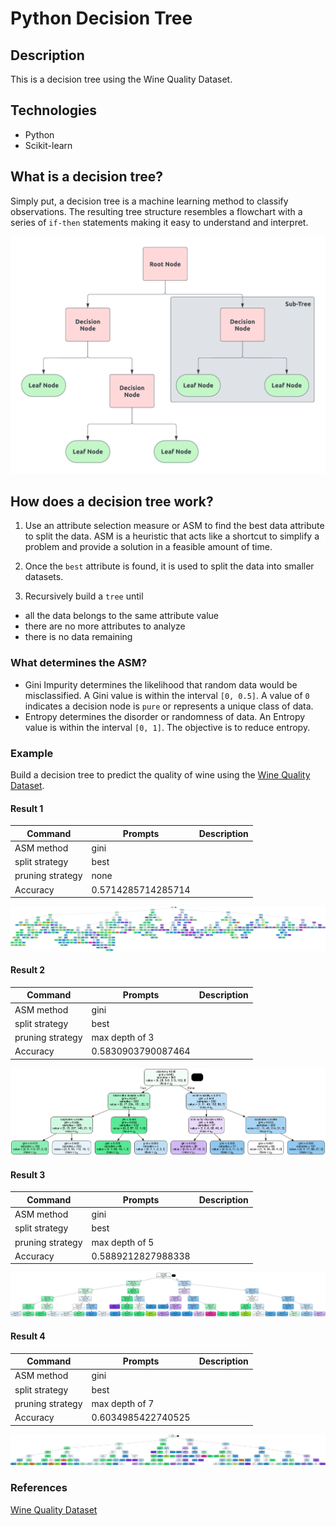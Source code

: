 # Python Decision Tree

## Description
This is a decision tree using the Wine Quality Dataset.

## Technologies
+ Python
+ Scikit-learn
  
## What is a decision tree?
Simply put, a decision tree is a machine learning method to classify observations. The resulting tree structure resembles a flowchart with a series of `if-then` statements making it easy to understand and interpret.

![Diagram of Generic Decision Tree](resources/tree.png?raw=true)

## How does a decision tree work?
1. Use an attribute selection measure or ASM to find the best data attribute to split the data. ASM is a heuristic that acts like a shortcut to simplify a problem and provide a solution in a feasible amount of time.

2. Once the `best` attribute is found, it is used to split the data into smaller datasets.

3. Recursively build a `tree` until
  + all the data belongs to the same attribute value
  + there are no more attributes to analyze
  + there is no data remaining

### What determines the ASM?
+ Gini Impurity determines the likelihood that random data would be misclassified. A Gini value is within the interval `[0, 0.5]`. A value of `0` indicates a decision node is `pure` or represents a unique class of data.
+ Entropy determines the disorder or randomness of data. An Entropy value is within the interval `[0, 1]`. The objective is to reduce entropy.

### Example
Build a decision tree to predict the quality of wine using the [Wine Quality Dataset](https://www.kaggle.com/datasets/yasserh/wine-quality-dataset).

#### Result 1
| Command | Prompts | Description |
| ------- | ------- | ---------- |
| ASM method | gini |
| split strategy | best |
| pruning strategy | none |
| Accuracy | 0.5714285714285714 |

![Result 1](resources/wine_1.png?raw=true)

#### Result 2
| Command | Prompts | Description |
| ------- | ------- | ---------- |
| ASM method | gini |
| split strategy | best |
| pruning strategy | max depth of 3 |
| Accuracy | 0.5830903790087464 |

![Result 2](resources/wine_2.png?raw=true)

#### Result 3
| Command | Prompts | Description |
| ------- | ------- | ---------- |
| ASM method | gini |
| split strategy | best |
| pruning strategy | max depth of 5 |
| Accuracy | 0.5889212827988338 |

![Result 3](resources/wine_3.png?raw=true)

#### Result 4
| Command | Prompts | Description |
| ------- | ------- | ---------- |
| ASM method | gini |
| split strategy | best |
 pruning strategy | max depth of 7 |
| Accuracy | 0.6034985422740525 |

![Result 4](resources/wine_4.png?raw=true)


### References
[Wine Quality Dataset](https://www.kaggle.com/datasets/yasserh/wine-quality-dataset)